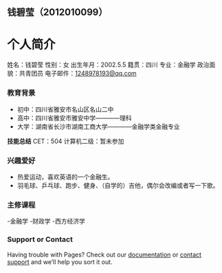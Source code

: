 ## 钱碧莹（2012010099）



# 个人简介
姓名：钱碧莹
性别：女
出生年月：2002.5.5
籍贯：四川
专业：金融学
政治面貌：共青团员
电子邮件：1248978193@qq.com
### 教育背景

- 初中：四川省雅安市名山区名山二中
- 高中：四川省雅安市雅安中学————理科
- 大学：湖南省长沙市湖南工商大学————金融学类金融专业

**技能总结**
CET：504
计算机二级：暂未参加

### 兴趣爱好
- 热爱运动，喜欢英语的一个金融生。
- 羽毛球、乒乓球、跑步、健身、（自学的）吉他，偶尔会改编或者写一下歌。

### 主修课程
-金融学 -财政学 -西方经济学 

### Support or Contact

Having trouble with Pages? Check out our [documentation](https://docs.github.com/categories/github-pages-basics/) or [contact support](https://support.github.com/contact) and we’ll help you sort it out.
